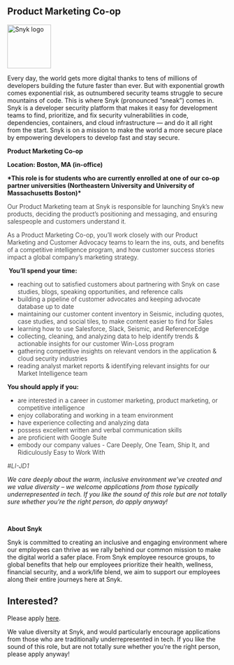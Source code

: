 Product Marketing Co-op
---

<img src="https://res.cloudinary.com/snyk/image/upload/v1537345894/press-kit/brand/logo-black.png" width="100" alt="Snyk logo" />

<div class="content-intro"><p><span style="font-weight: 400;">Every day, the world gets more digital thanks to tens of millions of developers building the future faster than ever. But with exponential growth comes exponential risk, as outnumbered security teams struggle to secure mountains of code. This is where Snyk (pronounced “sneak”) comes in. Snyk is a developer security platform that makes it easy for development teams to find, prioritize, and fix security vulnerabilities in code, dependencies, containers, and cloud infrastructure — and do it all right from the start. Snyk is on a mission to make the world a more secure place by empowering developers to develop fast and stay secure.</span></p></div><p><strong>Product Marketing Co-op</strong></p>
<p><strong>Location: Boston, MA (in-office)</strong></p>
<p><strong>*This role is for students who are currently enrolled at one of our co-op partner universities (Northeastern University and University of Massachusetts Boston)*</strong></p>
<p><span style="font-weight: 300;">Our Product Marketing team at Snyk is responsible for launching Snyk’s new products, deciding the product’s positioning and messaging, and ensuring salespeople and customers understand it.&nbsp;</span></p>
<p><span style="font-weight: 300;">As a Product Marketing Co-op, you’ll work closely with our Product Marketing and Customer Advocacy teams to learn the ins, outs, and benefits of a competitive intelligence program, and how customer success stories impact a global company’s marketing strategy.&nbsp;</span></p>
<p><strong>&nbsp;You’ll spend your time:</strong></p>
<ul>
<li style="font-weight: 300;"><span style="font-weight: 300;">reaching out to satisfied customers about partnering with Snyk on case studies, blogs, speaking opportunities, and reference calls</span></li>
<li style="font-weight: 300;"><span style="font-weight: 300;">building a pipeline of customer advocates and keeping advocate database up to date</span></li>
<li style="font-weight: 300;"><span style="font-weight: 300;">maintaining our customer content inventory in Seismic, including quotes, case studies, and social tiles, to make content easier to find for Sales</span></li>
<li style="font-weight: 300;"><span style="font-weight: 300;">learning how to use Salesforce, Slack, Seismic, and ReferenceEdge</span></li>
<li style="font-weight: 300;"><span style="font-weight: 300;">collecting, cleaning, and analyzing data to help identify trends &amp; actionable insights for our customer Win-Loss program</span></li>
<li style="font-weight: 300;"><span style="font-weight: 300;">gathering competitive insights on relevant vendors in the application &amp; cloud security industries</span></li>
<li style="font-weight: 300;"><span style="font-weight: 300;">reading analyst market reports &amp; identifying relevant insights for our Market Intelligence team</span></li>
</ul>
<p><strong>You should apply if you:</strong></p>
<ul>
<li style="font-weight: 300;"><span style="font-weight: 300;">are interested in a career in customer marketing, product marketing, or competitive intelligence</span></li>
<li style="font-weight: 300;"><span style="font-weight: 300;">enjoy collaborating and working in a team environment&nbsp;</span></li>
<li style="font-weight: 300;"><span style="font-weight: 300;">have experience collecting and analyzing data&nbsp;</span></li>
<li style="font-weight: 300;"><span style="font-weight: 300;">possess excellent written and verbal communication skills</span></li>
<li style="font-weight: 300;"><span style="font-weight: 300;">are proficient with Google Suite</span></li>
<li style="font-weight: 300;"><span style="font-weight: 300;">embody our company values - Care Deeply, One Team, Ship It, and Ridiculously Easy to Work With</span></li>
</ul>
<p><em><span style="font-weight: 300;">#LI-JD1</span></em></p><div class="content-conclusion"><p><em data-stringify-type="italic">We care deeply about the warm, inclusive environment we’ve created and we value diversity – we welcome applications from those typically underrepresented in tech. If you like the sound of this role but are not totally sure whether you’re the right person, do apply anyway!</em></p>
<p>&nbsp;</p>
<p><strong>About Snyk</strong></p>
<p><strong><span style="font-weight: 400;">Snyk is committed to creating an inclusive and engaging environment where our employees can thrive as we rally behind our common mission to make the digital world a safer place. From Snyk employee resource groups, to global benefits that help our employees prioritize their health, wellness, financial security, and a work/life blend, we aim to support our employees along their entire journeys here at Snyk. </span></strong></p></div>

Interested?
---

Please apply [here](https://boards.greenhouse.io/snyk/jobs/6354385002#app).

We value diversity at Snyk, and would particularly encourage applications from those who are traditionally underrepresented in tech.
If you like the sound of this role, but are not totally sure whether you’re the right person, please apply anyway!
